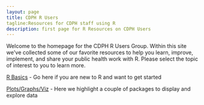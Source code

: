 ```yaml
---
layout: page
title: CDPH R Users
tagline:Resources for CDPH staff using R
description: first page for R Resources on CDPH Users
---
```


Welcome to the homepage for the CDPH R Users Group. Within this site we've collected some of our favorite resources to help you learn, improve, implement, and share your public health work with R. Please select the topic of interest to you to learn more. 

[R Basics](pages/basics.html) - Go here if you are new to R and want to get started

[Plots/Graphs/Viz](pages/viz.html) - Here we highlight a couple of packages to display and explore data

